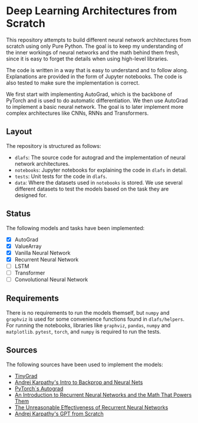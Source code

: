 # Deep Learning Architectures from Scratch

This repository attempts to build different neural network architectures from scratch using only Pure Python. The goal is to keep my understanding of the inner workings of neural networks and the math behind them fresh, since it is easy to forget the details when using high-level libraries.

The code is written in a way that is easy to understand and to follow along. Explanations are provided in the form of Jupyter notebooks. The code is also tested to make sure the implementation is correct.

We first start with implementing AutoGrad, which is the backbone of PyTorch and is used to do automatic differentiation. We then use AutoGrad to implement a basic neural network. The goal is to later implement more complex architectures like CNNs, RNNs and Transformers.

## Layout

The repository is structured as follows:

* `dlafs`: The source code for autograd and the implementation of neural network architectures.
* `notebooks`: Jupyter notebooks for explaining the code in `dlafs` in detail.
* `tests`: Unit tests for the code in `dlafs`.
* `data`: Where the datasets used in `notebooks` is stored. We use several different datasets to test the models based on the task they are designed for.

## Status

The following models and tasks have been implemented:

* [x] AutoGrad
* [x] ValueArray
* [x] Vanilla Neural Network
* [x] Recurrent Neural Network
* [ ] LSTM
* [ ] Transformer
* [ ] Convolutional Neural Network

## Requirements

There is no requirements to run the models themself, but `numpy` and `graphviz` is used for some convenience functions found in `dlafs/helpers`. For running the notebooks, libraries like `graphviz`, `pandas`, `numpy` and `matplotlib`. `pytest`, `torch`, and `numpy` is required to run the tests.

## Sources

The following sources have been used to implement the models:

* [TinyGrad](https://github.com/tinygrad/tinygrad)
* [Andrej Karpathy's Intro to Backprop and Neural Nets](https://www.youtube.com/watch?v=VMj-3S1tku0)
* [PyTorch`s Autograd](https://pytorch.org/docs/stable/notes/autograd.html)
* [An Introduction to Recurrent Neural Networks and the Math That Powers Them](https://machinelearningmastery.com/an-introduction-to-recurrent-neural-networks-and-the-math-that-powers-them/)
* [The Unreasonable Effectiveness of Recurrent Neural Networks](https://karpathy.github.io/2015/05/21/rnn-effectiveness/)
* [Andrej Karpathy's GPT from Scratch](https://www.youtube.com/watch?v=kCc8FmEb1nY)
